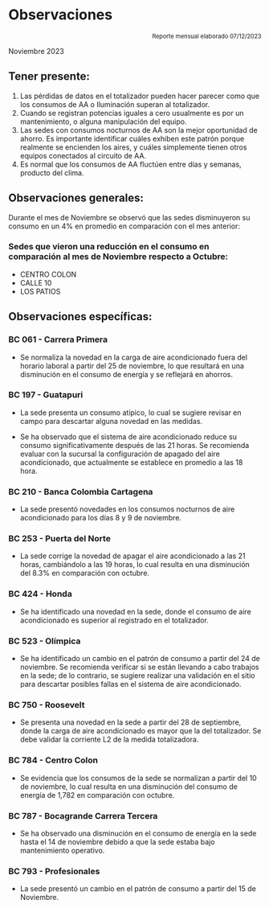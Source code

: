# Observaciones

<div align="right">

<span style="font-size: smaller;">Reporte mensual elaborado 07/12/2023</span>

</div>

Noviembre 2023
## Tener presente:

1. Las pérdidas de datos en el totalizador pueden hacer parecer como que los consumos de AA o Iluminación superan al totalizador.
2. Cuando se registran potencias iguales a cero usualmente es por un mantenimiento, o alguna manipulación del equipo.
3. Las sedes con consumos nocturnos de AA son la mejor oportunidad de ahorro. Es importante identificar cuáles exhiben este patrón porque realmente se encienden los aires, y cuáles simplemente tienen otros equipos conectados al circuito de AA.
4. Es normal que los consumos de AA fluctúen entre días y semanas, producto del clima.

## Observaciones generales:
Durante el mes de Noviembre se observó que las sedes disminuyeron su consumo en un 4% en promedio en comparación con el mes anterior:

### Sedes que vieron una reducción en el consumo en comparación al mes de Noviembre respecto a Octubre:
- CENTRO COLON
- CALLE 10
- LOS PATIOS


<!-- ### Sedes que vieron un incremento en el consumo en comparación al mes de Noviembre respecto a Octubre:
- BANCA COLOMBIA CARTAGENA  -->



## Observaciones específicas:


<!-- ### BC 044 - Piedecuesta

- Para la sede BC Piedecuesta, se realizó la normalización del punto de medida Frontera y de los AA el 02/05/2025. Como resultado, se observó que el consumo del mes de junio es superior al valor de referencia establecido en la línea base la cual presentaba novedad para carga AA. -->

### BC 061 - Carrera Primera

- Se normaliza la novedad en la carga de aire acondicionado fuera del horario laboral a partir del 25 de noviembre, lo que resultará en una disminución en el consumo de energía y se reflejará en ahorros.


<!-- ### BC 66 - Palmira -->

<!-- La sede ha logrado reducir su consumo en un 7% con respecto al mes anterior, lo que indica que se ha tenido en cuenta la recomendación de encender el aire acondicionado a partir de las 7:00 am. Esta medida ha generado ahorros de 649 kWh en el mes de Octubre. -->

<!-- ### BC 78 - El Cacique -->

<!-- ### BC 88 - Cúcuta -->

<!-- ### BC 90 - Megamall -->

<!-- ### BC 185 - Llano Grande Palmira

- La sede presentó un aumento en su consumo entre el 20 y el 25 de Noviembre; sus consumos se normalizaron. -->

<!-- Se han logrado ahorros de 399 kWh para el mes de Octubre gracias a la corrección de los consumos atípicos durante los fines de semana mediante ajustes en la automatización. -->

### BC 197 - Guatapuri

- La sede presenta un consumo atípico, lo cual se sugiere revisar en campo para descartar alguna novedad en las medidas.

- Se ha observado que el sistema de aire acondicionado reduce su consumo significativamente después de las 21 horas. Se recomienda evaluar con la sucursal la configuración de apagado del aire acondicionado, que actualmente se establece en promedio a las 18 hora.

<!-- ### BC 205 - Villa Colombia -->

### BC 210 - Banca Colombia Cartagena

- La sede presentó novedades en los consumos nocturnos de aire acondicionado para los días 8 y 9 de noviembre.

<!-- ### BC 205 - Villa Colombia -->

<!-- ### BC 216 - Sabana de Torres -->

### BC 253 - Puerta del Norte

- La sede corrige la novedad de apagar el aire acondicionado a las 21 horas, cambiándolo a las 19 horas, lo cual resulta en una disminución del 8.3% en comparación con octubre.

<!--### BC 291 - Las Palmas -->

<!-- ### BC 302 - Quebrada Seca -->

<!-- ### BC 306 - Barrancabermeja

- Se ha identificado una novedad en el consumo de energía en la sede durante los días festivos. Se requiere validar y solucionar novedad de aire acondicionado para lograr una disminución en el consumo durante estos días especiales.

- Cambio en el patrón de consumo de la carga AA, la sede se encuentra en gestión (SOPORTICA -CELSIA).-->

<!--### BC 311 - Bello -->

<!-- Se ha identificado una novedad en el consumo de energía en la sede durante los días festivos. -->

<!-- ### BC 371 - Caucasia

- Se presenta novedad en medida AA a partir del 5 agosto, se presentaron trabajos en la sede por reposición de aire y planta electrica. Se presenta novedad en la medida de AA. -->

<!-- ### BC 398 - Mariquita -->

### BC 424 - Honda

- Se ha identificado una novedad en la sede, donde el consumo de aire acondicionado es superior al registrado en el totalizador.

<!--### BC 453 - Pitalito

- La sede presentó un cambio en el patrón de consumo a partir 25 de Octubre por trabajos en la sede --> 
 
<!-- ### BC 454 - Quinta Avenida  

- La sede experimentó un cambio en el patrón de consumo a partir del 1 al 14 de Octubre, lo que resultó en un aumento de 2097 kWh en comparación con el mes de agosto.-->


<!-- Se ha normalizado la medida a partir del 10 agosto, se incluye en el dashboard e informe de control. Es
importante tener en cuenta que se está construyendo la línea base para futuras referencias. -->

<!--### BC 459 - Campo Alegre -->

<!-- Se debe validar sistema de AA, debido a que presenta comportamiento de consumo atipico a partir del 15 agosto. -->

<!-- Pendiente de actualización de firmware. -->

<!-- ### BC 495 - El Bosque -->

<!-- Se presenta alerta por carga climitazación en horario nocturno para el sabado 22 agosto. Validar si se presentaron trabajos en la sede. -->

<!-- ### BC 496 - Iwanna

- Los trabajos en la sede finalizaron el 4 de Octubre y se observó una disminución de 1,711 kWh en el consumo en Octubre en comparación con el mes de agosto. esta sede es un ejemplo de los ahorros -->

<!--### BC 514 - Centro Comercial Único -->

### BC 523 - Olímpica

- Se ha identificado un cambio en el patrón de consumo a partir del 24 de noviembre. Se recomienda verificar si se están llevando a cabo trabajos en la sede; de lo contrario, se sugiere realizar una validación en el sitio para descartar posibles fallas en el sistema de aire acondicionado.

<!-- ### BC 534 - Buganviles -->

<!-- ### BC 613 - La America -->

<!-- Se presentó un cambio en el consumo nocturno para el 12 de agosto. Se deben validar temas de automatización en la sede. -->

<!-- ### BC 656 - Mayales -->

<!-- ### BC 659 - Girardot -->


<!-- ### BC 678 - Paseo de la Castellana -->


<!-- ### BC 705 - El Bagre  --> 


<!-- ### BC 741 - Calima--> 

<!-- Se desmonto monitoreo por adecuación en la sede entra fase 2.-->


### BC 750 - Roosevelt

- Se presenta una novedad en la sede a partir del 28 de septiembre, donde la carga de aire acondicionado es mayor que la del totalizador. Se debe validar la corriente L2 de la medida totalizadora.

<!-- ### BC 764 - Jamundí

- La sede presentó una novedad en el consumo durante los fines de semana durante el mes de Noviembre. Esta novedad ya ha sido resuelta.-->


<!-- ### BC 776 - Lebrija

- Se debe validar la carga totalizadora, ya que presenta un cambio en el patrón de consumo a partir del 11 de Octubre. -->

### BC 784 - Centro Colon

- Se evidencia que los consumos de la sede se normalizan a partir del 10 de noviembre, lo cual resulta en una disminución del consumo de energía de 1,782 en comparación con octubre.
 
<!-- Consumo irregular con respecto a la línea base (revsar tablero interactivo para junior información).  -->

### BC 787 - Bocagrande Carrera Tercera

- Se ha observado una disminución en el consumo de energía en la sede hasta el 14 de noviembre debido a que la sede estaba bajo mantenimiento operativo.
<!-- ### BC 789 - Manga -->

<!-- ### BC 792 - Paseo del comercio -->

### BC 793 - Profesionales

- La sede presentó un cambio en el patrón de consumo a partir del 15 de Noviembre.

<!-- ### BC 796 - Girón -->

<!-- ### BC 799 - Floridablanca -->

<!-- ### BC 816 - Calle 10  -->

<!-- ### BC 824 - Ventura Plaza -->


<!-- ### BC 825 - Astrocentro -->

<!--### BC 829 - Unicentro Cali -->

<!-- A partir del 4 de agosto, se ha normalizado el monitoreo debido a una adecuación realizada en la sede. -->

<!-- ### BC 834 - San Mateo -->

<!-- ### BC 863 - Los Patios -->

<!-- ### - Valledupar -->

<!-- ### BC 863 - Granada -->